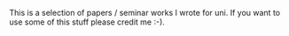 This is a selection of papers / seminar works I wrote for uni. If you want to use some of this stuff please credit me :-).
